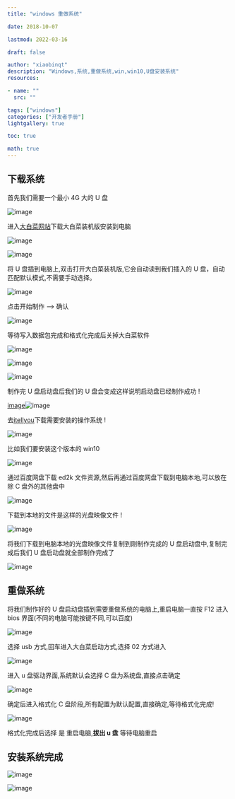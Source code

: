 ```yaml
---
title: "windows 重做系统"

date: 2018-10-07

lastmod: 2022-03-16

draft: false

author: "xiaobinqt"
description: "Windows,系统,重做系统,win,win10,U盘安装系统"
resources:

- name: ""
  src: ""

tags: ["windows"]
categories: ["开发者手册"]
lightgallery: true

toc: true

math: true
---
```


## 下载系统

首先我们需要一个最小 4G 大的 U 盘

![image](https://cdn.xiaobinqt.cn/%E5%BE%AE%E4%BF%A1%E5%9B%BE%E7%89%87_20181007201814.jpg  " ")

进入[大白菜网站](http://dabaicai.aichyi.cn)下载大白菜装机版安装到电脑

![image](https://cdn.xiaobinqt.cn/TIM%E6%88%AA%E5%9B%BE20181007195445.png " ")

![image](https://cdn.xiaobinqt.cn/TIM%E6%88%AA%E5%9B%BE20181007195654.png " ")

将 U 盘插到电脑上,双击打开大白菜装机版,它会自动读到我们插入的 U 盘，自动匹配默认模式,不需要手动选择。

![image](https://cdn.xiaobinqt.cn/TIM%E6%88%AA%E5%9B%BE20181007203320.png " ")

点击开始制作 --> 确认

![image](https://cdn.xiaobinqt.cn/TIM%E6%88%AA%E5%9B%BE20181007203544.png " ")

等待写入数据包完成和格式化完成后关掉大白菜软件

![image](https://cdn.xiaobinqt.cn/TIM%E6%88%AA%E5%9B%BE20181007203843.png " ")

![image](https://cdn.xiaobinqt.cn/TIM%E6%88%AA%E5%9B%BE20181007204132.png " ")

![image](https://cdn.xiaobinqt.cn/TIM%E6%88%AA%E5%9B%BE20181007204222.png " ")

制作完 U 盘启动盘后我们的 U 盘会变成这样说明启动盘已经制作成功 !

[image](https://cdn.xiaobinqt.cn/TIM%E6%88%AA%E5%9B%BE20181007204825.png)![image](https://cdn.xiaobinqt.cn/TIM%E6%88%AA%E5%9B%BE20181007204842.png)

去[itellyou](https://msdn.itellyou.cn/)下载需要安装的操作系统 !

![image](https://cdn.xiaobinqt.cn/TIM%E6%88%AA%E5%9B%BE20181007205139.png " ")

比如我们要安装这个版本的 win10

![image](https://cdn.xiaobinqt.cn/TIM%E6%88%AA%E5%9B%BE20181007205619.png " ")

通过百度网盘下载 ed2k 文件资源,然后再通过百度网盘下载到电脑本地,可以放在除 C 盘外的其他盘中

![image](https://cdn.xiaobinqt.cn/TIM%E6%88%AA%E5%9B%BE2018100720594sd0.png " ")

下载到本地的文件是这样的光盘映像文件 !

![image](https://cdn.xiaobinqt.cn/TIM%E6%88%AA%E5%9B%BE20181007211023.png " ")

将我们下载到电脑本地的光盘映像文件复制到刚制作完成的 U 盘启动盘中,复制完成后我们 U 盘启动盘就全部制作完成了

![image](https://cdn.xiaobinqt.cn/TIM%E6%88%AA%E5%9B%BE20181007211227.png " ")

## 重做系统

将我们制作好的 U 盘启动盘插到需要重做系统的电脑上,重启电脑一直按 F12 进入 bios 界面(不同的电脑可能按键不同,可以百度)

![image](https://cdn.xiaobinqt.cn/%E5%BE%AE%E4%BF%A1%E5%9B%BE%E7%89%87_20181007214346.jpg " ")

选择 usb 方式,回车进入大白菜启动方式,选择 02 方式进入

![image](https://cdn.xiaobinqt.cn/TIM%E6%88%AA%E5%9B%BE20181007214548.png " ")

进入 u 盘驱动界面,系统默认会选择 C 盘为系统盘,直接点击确定

![image](https://cdn.xiaobinqt.cn/%E5%BE%AE%E4%BF%A1%E5%9B%BE%E7%89%87_20181007214933.jpg " ")

确定后进入格式化 C 盘阶段,所有配置为默认配置,直接确定,等待格式化完成!

![image](https://cdn.xiaobinqt.cn/%E5%BE%AE%E4%BF%A1%E5%9B%BE%E7%89%87_20181007215302.jpg " ")

格式化完成后选择 是 重启电脑,**拔出 u 盘** 等待电脑重启

## 安装系统完成

![image](https://cdn.xiaobinqt.cn/%E5%BE%AE%E4%BF%A1%E5%9B%BE%E7%89%87_20181007215500.jpg " ")

![image](https://cdn.xiaobinqt.cn/%E5%BE%AE%E4%BF%A1%E5%9B%BE%E7%89%87_20181007215505.jpg " ")

